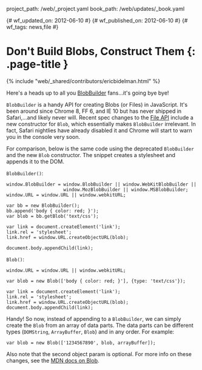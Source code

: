 project_path: /web/_project.yaml book_path: /web/updates/_book.yaml

{# wf_updated_on: 2012-06-10 #} {# wf_published_on: 2012-06-10 #} {# wf_tags: news,file #}

# Don't Build Blobs, Construct Them {: .page-title }

{% include "web/_shared/contributors/ericbidelman.html" %}

Here's a heads up to all you [BlobBuilder](https://developer.mozilla.org/en/DOM/BlobBuilder) fans...it's going bye bye!

`BlobBuilder` is a handy API for creating Blobs (or Files) in JavaScript. It's been around since Chrome 8, FF 6, and IE 10 but has never shipped in Safari,...and likely never will. Recent spec changes to the [File API](http://dev.w3.org/2006/webapi/FileAPI/#dfn-Blob) include a new constructor for `Blob`, which essentially makes `BlobBuilder` irrelevant. In fact, Safari nightlies have already disabled it and Chrome will start to warn you in the console very soon.

For comparison, below is the same code using the deprecated `BlobBuilder` and the new `Blob` constructor. The snippet creates a stylesheet and appends it to the DOM.

`BlobBuilder()`:

    window.BlobBuilder = window.BlobBuilder || window.WebKitBlobBuilder ||
                         window.MozBlobBuilder || window.MSBlobBuilder;
    window.URL = window.URL || window.webkitURL;
    
    var bb = new BlobBuilder();
    bb.append('body { color: red; }');
    var blob = bb.getBlob('text/css');
    
    var link = document.createElement('link');
    link.rel = 'stylesheet';
    link.href = window.URL.createObjectURL(blob);
    
    document.body.appendChild(link);
    

`Blob()`:

    window.URL = window.URL || window.webkitURL;
    
    var blob = new Blob(['body { color: red; }'], {type: 'text/css'});
    
    var link = document.createElement('link');
    link.rel = 'stylesheet';
    link.href = window.URL.createObjectURL(blob);
    document.body.appendChild(link);
    

Handy! So now, instead of appending to a `BlobBuilder`, we can simply create the `Blob` from an array of data parts. The data parts can be different types (`DOMString`, `ArrayBuffer`, `Blob`) and in any order. For example:

    var blob = new Blob(['1234567890', blob, arrayBuffer]);
    

Also note that the second object param is optional. For more info on these changes, see the [MDN docs on Blob](https://developer.mozilla.org/en/DOM/Blob).
